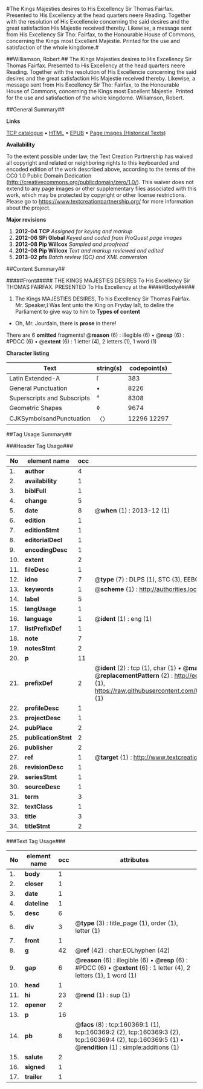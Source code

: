 #The Kings Majesties desires to His Excellency Sir Thomas Fairfax. Presented to His Excellency at the head quarters neere Reading. Together with the resolution of His Excellencie concerning the said desires and the great satisfaction His Majestie received thereby. Likewise, a message sent from His Excellency Sir Tho: Fairfax, to the Honourable House of Commons, concerning the Kings most Excellent Majestie. Printed for the use and satisfaction of the whole kingdome.#

##Williamson, Robert.##
The Kings Majesties desires to His Excellency Sir Thomas Fairfax. Presented to His Excellency at the head quarters neere Reading. Together with the resolution of His Excellencie concerning the said desires and the great satisfaction His Majestie received thereby. Likewise, a message sent from His Excellency Sir Tho: Fairfax, to the Honourable House of Commons, concerning the Kings most Excellent Majestie. Printed for the use and satisfaction of the whole kingdome.
Williamson, Robert.

##General Summary##

**Links**

[TCP catalogue](http://www.ota.ox.ac.uk/tcp/)  • 
[HTML](http://tei.it.ox.ac.uk/tcp/Texts-HTML/free/A96/A96621.html)  • 
[EPUB](http://tei.it.ox.ac.uk/tcp/Texts-EPUB/free/A96/A96621.epub) • 
[Page images (Historical Texts)](https://historicaltexts.jisc.ac.uk/eebo-99872124e)

**Availability**

To the extent possible under law, the Text Creation Partnership has waived all copyright and related or neighboring rights to this keyboarded and encoded edition of the work described above, according to the terms of the CC0 1.0 Public Domain Dedication (http://creativecommons.org/publicdomain/zero/1.0/). This waiver does not extend to any page images or other supplementary files associated with this work, which may be protected by copyright or other license restrictions. Please go to https://www.textcreationpartnership.org/ for more information about the project.

**Major revisions**

1. __2012-04__ __TCP__ *Assigned for keying and markup*
1. __2012-06__ __SPi Global__ *Keyed and coded from ProQuest page images*
1. __2012-08__ __Pip Willcox__ *Sampled and proofread*
1. __2012-08__ __Pip Willcox__ *Text and markup reviewed and edited*
1. __2013-02__ __pfs__ *Batch review (QC) and XML conversion*

##Content Summary##

#####Front#####
THE KINGS MAJESTIES DESIRES To His Excellency Sir THOMAS FAIRFAX. PRESENTED To His Excellency at the
#####Body#####

1. The Kings MAJESTIES DESIRES, To his Excellency Sir Thomas Fairfax.
Mr. Speaker,I Was ſent unto the King on Fryday laſt, to deſire the Parliament to give way to him to 
**Types of content**

  * Oh, Mr. Jourdain, there is **prose** in there!

There are 6 **omitted** fragments! 
 @__reason__ (6) : illegible (6)  •  @__resp__ (6) : #PDCC (6)  •  @__extent__ (6) : 1 letter (4), 2 letters (1), 1 word (1)

**Character listing**


|Text|string(s)|codepoint(s)|
|---|---|---|
|Latin Extended-A|ſ|383|
|General Punctuation|•|8226|
|Superscripts             and Subscripts|⁴|8308|
|Geometric Shapes|◊|9674|
|CJKSymbolsandPunctuation|〈〉|12296 12297|

##Tag Usage Summary##

###Header Tag Usage###

|No|element name|occ|attributes|
|---|---|---|---|
|1.|__author__|4||
|2.|__availability__|1||
|3.|__biblFull__|1||
|4.|__change__|5||
|5.|__date__|8| @__when__ (1) : 2013-12 (1)|
|6.|__edition__|1||
|7.|__editionStmt__|1||
|8.|__editorialDecl__|1||
|9.|__encodingDesc__|1||
|10.|__extent__|2||
|11.|__fileDesc__|1||
|12.|__idno__|7| @__type__ (7) : DLPS (1), STC (3), EEBO-CITATION (1), PROQUEST (1), VID (1)|
|13.|__keywords__|1| @__scheme__ (1) : http://authorities.loc.gov/ (1)|
|14.|__label__|5||
|15.|__langUsage__|1||
|16.|__language__|1| @__ident__ (1) : eng (1)|
|17.|__listPrefixDef__|1||
|18.|__note__|7||
|19.|__notesStmt__|2||
|20.|__p__|11||
|21.|__prefixDef__|2| @__ident__ (2) : tcp (1), char (1)  •  @__matchPattern__ (2) : ([0-9\-]+):([0-9IVX]+) (1), (.+) (1)  •  @__replacementPattern__ (2) : http://eebo.chadwyck.com/downloadtiff?vid=$1&page=$2 (1), https://raw.githubusercontent.com/textcreationpartnership/Texts/master/tcpchars.xml#$1 (1)|
|22.|__profileDesc__|1||
|23.|__projectDesc__|1||
|24.|__pubPlace__|2||
|25.|__publicationStmt__|2||
|26.|__publisher__|2||
|27.|__ref__|1| @__target__ (1) : http://www.textcreationpartnership.org/docs/. (1)|
|28.|__revisionDesc__|1||
|29.|__seriesStmt__|1||
|30.|__sourceDesc__|1||
|31.|__term__|3||
|32.|__textClass__|1||
|33.|__title__|3||
|34.|__titleStmt__|2||


###Text Tag Usage###

|No|element name|occ|attributes|
|---|---|---|---|
|1.|__body__|1||
|2.|__closer__|1||
|3.|__date__|1||
|4.|__dateline__|1||
|5.|__desc__|6||
|6.|__div__|3| @__type__ (3) : title_page (1), order (1), letter (1)|
|7.|__front__|1||
|8.|__g__|42| @__ref__ (42) : char:EOLhyphen (42)|
|9.|__gap__|6| @__reason__ (6) : illegible (6)  •  @__resp__ (6) : #PDCC (6)  •  @__extent__ (6) : 1 letter (4), 2 letters (1), 1 word (1)|
|10.|__head__|1||
|11.|__hi__|23| @__rend__ (1) : sup (1)|
|12.|__opener__|2||
|13.|__p__|16||
|14.|__pb__|8| @__facs__ (8) : tcp:160369:1 (1), tcp:160369:2 (2), tcp:160369:3 (2), tcp:160369:4 (2), tcp:160369:5 (1)  •  @__rendition__ (1) : simple:additions (1)|
|15.|__salute__|2||
|16.|__signed__|1||
|17.|__trailer__|1||
